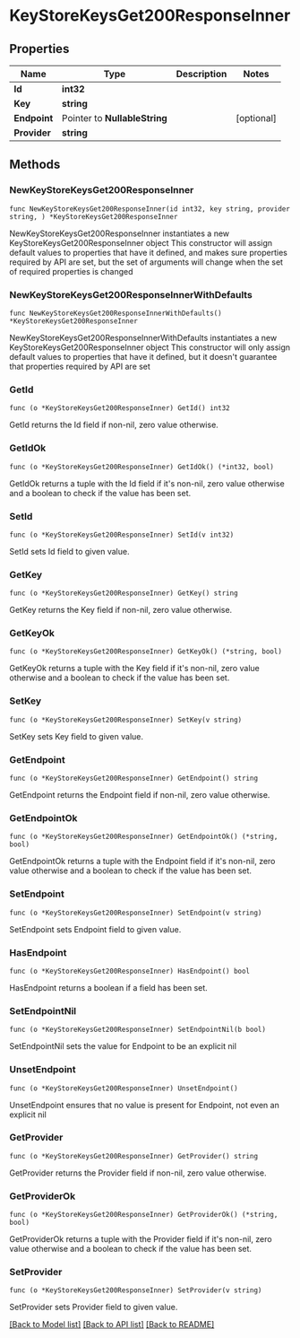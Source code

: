 # KeyStoreKeysGet200ResponseInner

## Properties

Name | Type | Description | Notes
------------ | ------------- | ------------- | -------------
**Id** | **int32** |  | 
**Key** | **string** |  | 
**Endpoint** | Pointer to **NullableString** |  | [optional] 
**Provider** | **string** |  | 

## Methods

### NewKeyStoreKeysGet200ResponseInner

`func NewKeyStoreKeysGet200ResponseInner(id int32, key string, provider string, ) *KeyStoreKeysGet200ResponseInner`

NewKeyStoreKeysGet200ResponseInner instantiates a new KeyStoreKeysGet200ResponseInner object
This constructor will assign default values to properties that have it defined,
and makes sure properties required by API are set, but the set of arguments
will change when the set of required properties is changed

### NewKeyStoreKeysGet200ResponseInnerWithDefaults

`func NewKeyStoreKeysGet200ResponseInnerWithDefaults() *KeyStoreKeysGet200ResponseInner`

NewKeyStoreKeysGet200ResponseInnerWithDefaults instantiates a new KeyStoreKeysGet200ResponseInner object
This constructor will only assign default values to properties that have it defined,
but it doesn't guarantee that properties required by API are set

### GetId

`func (o *KeyStoreKeysGet200ResponseInner) GetId() int32`

GetId returns the Id field if non-nil, zero value otherwise.

### GetIdOk

`func (o *KeyStoreKeysGet200ResponseInner) GetIdOk() (*int32, bool)`

GetIdOk returns a tuple with the Id field if it's non-nil, zero value otherwise
and a boolean to check if the value has been set.

### SetId

`func (o *KeyStoreKeysGet200ResponseInner) SetId(v int32)`

SetId sets Id field to given value.


### GetKey

`func (o *KeyStoreKeysGet200ResponseInner) GetKey() string`

GetKey returns the Key field if non-nil, zero value otherwise.

### GetKeyOk

`func (o *KeyStoreKeysGet200ResponseInner) GetKeyOk() (*string, bool)`

GetKeyOk returns a tuple with the Key field if it's non-nil, zero value otherwise
and a boolean to check if the value has been set.

### SetKey

`func (o *KeyStoreKeysGet200ResponseInner) SetKey(v string)`

SetKey sets Key field to given value.


### GetEndpoint

`func (o *KeyStoreKeysGet200ResponseInner) GetEndpoint() string`

GetEndpoint returns the Endpoint field if non-nil, zero value otherwise.

### GetEndpointOk

`func (o *KeyStoreKeysGet200ResponseInner) GetEndpointOk() (*string, bool)`

GetEndpointOk returns a tuple with the Endpoint field if it's non-nil, zero value otherwise
and a boolean to check if the value has been set.

### SetEndpoint

`func (o *KeyStoreKeysGet200ResponseInner) SetEndpoint(v string)`

SetEndpoint sets Endpoint field to given value.

### HasEndpoint

`func (o *KeyStoreKeysGet200ResponseInner) HasEndpoint() bool`

HasEndpoint returns a boolean if a field has been set.

### SetEndpointNil

`func (o *KeyStoreKeysGet200ResponseInner) SetEndpointNil(b bool)`

 SetEndpointNil sets the value for Endpoint to be an explicit nil

### UnsetEndpoint
`func (o *KeyStoreKeysGet200ResponseInner) UnsetEndpoint()`

UnsetEndpoint ensures that no value is present for Endpoint, not even an explicit nil
### GetProvider

`func (o *KeyStoreKeysGet200ResponseInner) GetProvider() string`

GetProvider returns the Provider field if non-nil, zero value otherwise.

### GetProviderOk

`func (o *KeyStoreKeysGet200ResponseInner) GetProviderOk() (*string, bool)`

GetProviderOk returns a tuple with the Provider field if it's non-nil, zero value otherwise
and a boolean to check if the value has been set.

### SetProvider

`func (o *KeyStoreKeysGet200ResponseInner) SetProvider(v string)`

SetProvider sets Provider field to given value.



[[Back to Model list]](../README.md#documentation-for-models) [[Back to API list]](../README.md#documentation-for-api-endpoints) [[Back to README]](../README.md)


